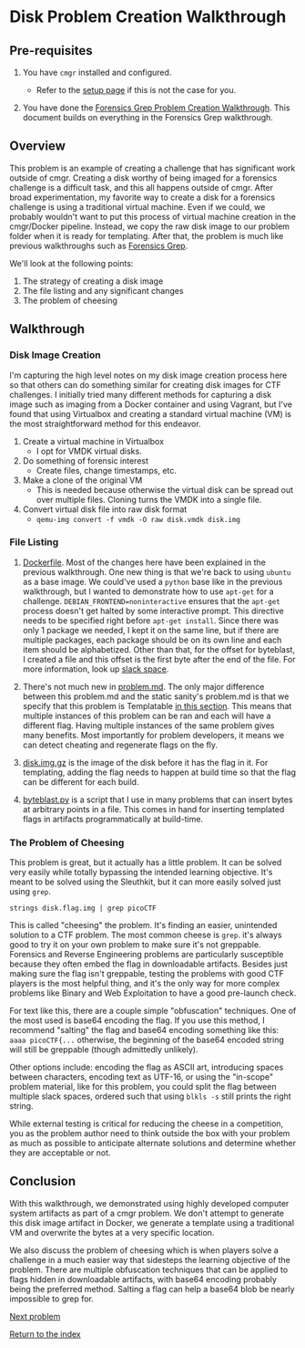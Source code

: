 # Disk Problem Creation Walkthrough

## Pre-requisites

1. You have `cmgr` installed and configured.
    - Refer to the [setup page](/setup-cmgr) if this is not the case for you.

2. You have done the [Forensics Grep Problem Creation
   Walkthrough](/example-problems/forensics-grep). This document builds on
   everything in the Forensics Grep walkthrough.

## Overview

This problem is an example of creating a challenge that has significant work
outside of cmgr. Creating a disk worthy of being imaged for a forensics
challenge is a difficult task, and this all happens outside of cmgr. After broad
experimentation, my favorite way to create a disk for a forensics challenge is
using a traditional virtual machine. Even if we could, we probably wouldn't want
to put this process of virtual machine creation in the cmgr/Docker pipeline.
Instead, we copy the raw disk image to our problem folder when it is ready for
templating. After that, the problem is much like previous walkthroughs such as
[Forensics Grep](/example-problems/forensics-grep/).

We'll look at the following points:

1. The strategy of creating a disk image
1. The file listing and any significant changes
1. The problem of cheesing

## Walkthrough

### Disk Image Creation

I'm capturing the high level notes on my disk image creation process here so
that others can do something similar for creating disk images for CTF
challenges. I initially tried many different methods for capturing a disk image
such as imaging from a Docker container and using Vagrant, but I've found that
using Virtualbox and creating a standard virtual machine (VM) is the most
straightforward method for this endeavor.

1. Create a virtual machine in Virtualbox
   - I opt for VMDK virtual disks.
2. Do something of forensic interest
   - Create files, change timestamps, etc.
3. Make a clone of the original VM
   - This is needed because otherwise the virtual disk can be spread out over
     multiple files. Cloning turns the VMDK into a single file.
4. Convert virtual disk file into raw disk format
   - `qemu-img convert -f vmdk -O raw disk.vmdk disk.img`

### File Listing

1. [Dockerfile](/example-problems/forensics-disk/Dockerfile). Most of the
   changes here have been explained in the previous walkthrough. One new thing
   is that we're back to using `ubuntu` as a base image. We could've used a
   `python` base like in the previous walkthrough, but I wanted to demonstrate
   how to use `apt-get` for a challenge. `DEBIAN_FRONTEND=noninteractive`
   ensures that the `apt-get` process doesn't get halted by some interactive
   prompt. This directive needs to be specified right before `apt-get install`.
   Since there was only 1 package we needed, I kept it on the same line, but if
   there are multiple packages, each package should be on its own line and each
   item should be alphabetized. Other than that, for the offset for byteblast, I
   created a file and this offset is the first byte after the end of the file.
   For more information, look up [slack
   space](https://stackoverflow.com/a/71760523/4798333).

1. There's not much new in
   [problem.md](/example-problems/forensics-disk/problem.md). The only major
   difference between this problem.md and the static sanity's problem.md is that
   we specify that this problem is Templatable [in this
   section](/example-problems/forensics-disk/problem.md#forensics-disk). This
   means that multiple instances of this problem can be ran and each will have a
   different flag. Having multiple instances of the same problem gives many
   benefits. Most importantly for problem developers, it means we can detect
   cheating and regenerate flags on the fly.

1. [disk.img.gz](/example-problems/forensics-disk/disk.img.gz) is the image of
   the disk before it has the flag in it. For templating, adding the flag needs
   to happen at build time so that the flag can be different for each build.

1. [byteblast.py](/example-problems/forensics-disk/byteblast.py) is a script
   that I use in many problems that can insert bytes at arbitrary points in a
   file. This comes in hand for inserting templated flags in artifacts
   programmatically at build-time.

### The Problem of Cheesing

This problem is great, but it actually has a little problem. It can be solved
very easily while totally bypassing the intended learning objective. It's meant
to be solved using the Sleuthkit, but it can more easily solved just using
`grep`.

`strings disk.flag.img | grep picoCTF`

This is called "cheesing" the problem. It's finding an easier, unintended
solution to a CTF problem. The most common cheese is `grep`. it's always good to
try it on your own problem to make sure it's not greppable. Forensics and
Reverse Engineering problems are particularly susceptible because they often
embed the flag in downloadable artifacts. Besides just making sure the flag
isn't greppable, testing the problems with good CTF players is the most helpful
thing, and it's the only way for more complex problems like Binary and Web
Exploitation to have a good pre-launch check.

For text like this, there are a couple simple "obfuscation" techniques. One of
the most used is base64 encoding the flag. If you use this method, I recommend
"salting" the flag and base64 encoding something like this: `aaaa picoCTF{...`
otherwise, the beginning of the base64 encoded string will still be greppable
(though admittedly unlikely).

Other options include: encoding the flag as ASCII art, introducing spaces
between characters, encoding text as UTF-16, or using the "in-scope" problem
material, like for this problem, you could split the flag between multiple slack
spaces, ordered such that using `blkls -s` still prints the right string.

While external testing is critical for reducing the cheese in a competition, you
as the problem author need to think outside the box with your problem as much as
possible to anticipate alternate solutions and determine whether they are
acceptable or not.

## Conclusion

With this walkthrough, we demonstrated using highly developed computer system
artifacts as part of a cmgr problem. We don't attempt to generate this disk
image artifact in Docker, we generate a template using a traditional VM and
overwrite the bytes at a very specific location.

We also discuss the problem of cheesing which is when players solve a challenge
in a much easier way that sidesteps the learning objective of the problem. There
are multiple obfuscation techniques that can be applied to flags hidden in
downloadable artifacts, with base64 encoding probably being the preferred
method. Salting a flag can help a base64 blob be nearly impossible to grep for.

[Next problem](/example-problems/web-css)

[Return to the index](/example-problems#example-problems)
